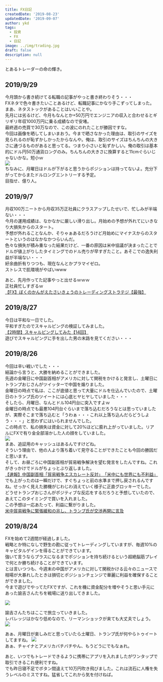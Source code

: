 ```yaml
---
title: FX日記
createdDate: '2019-08-23'
updatedDate: '2019-09-07'
author: ykd
tags:
  - 投資
  - FX
  - 日記
image: ../img/trading.jpg
draft: false
description: null
---
```

   
とあるトレーダーの命の輝き。

## 2019/9/29
今月頭から書き続けてる転職の記事がやっと書き終わりそう・・・  
FXネタで色々書きたいことあるけど、転職記事にかなり手こずってしまった。まあ、ネタストックがあることはいいことや。  
先月には劣るけど、今月もなんとか+50万円でエンジニアの収入と合わせるとギリギリ年収1000万円に乗る成績なので安堵。  
最終週の売買で30万なので、この波にのれたことが勝因ですな。  
今回は画像を晒してしまいまおう。今まで晒さなかった理由は、取引のサイズを見られるのが恥ずかしかったからなんや。俺は、取引のサイズはちんちんの大きさに通づるものがあると思ってる。つまり小さいと恥ずかしい。俺の取引は基本的にドル円50万通貨ロングのみ。ちんちんの大きさに換算すると11cmぐらいじゃないかな。短小ｗ  
![](./201909score.jpg)  
ちなみに、月曜日はドルが下がると思うからポジションは持ってないよ。充分下がってからまたドルロングエントリーする予定。  
目指せ、億り人。


## 2019/9/7
月収100万ニートから月収35万正社員にクラスアップしたせいで、忙しみが半端ない・・・  
今月の運用成績は、なかなかに厳しい滑り出し。月始めの予想が外れてにいきなり大損失からのスタート。  
予想が外れることなんか、そりゃぁあるだろうけど月始めにマイナスからのスタートというのはなかなかつらいんだ。  
色々な損失が積み重なった結果だけど、一番の原因は米中協議が決まったことでドルが値上がりしたタイミングでのドル売りが早すぎたこと。あそこでの逸失利益が半端ない・・・  
紆余曲折有りつつも、現在なんとかプラマイゼロ。  
ストレスで肌環境がやばいwww  

あと、先月作ってた記事やっと出せるｗｗｗ  
正社員忙しすぎるｗ  
[【FX】ぼくのかんがえたさいきょうのトレーディングストラテジ【最強】](./2019-08-28--trading-strategy-no-rain-never-stop/)


## 2019/8/27
今日は平和な一日でした。  
平和すぎたのでスキャルピングの検証してみました。  
[【2時間】スキャルピングしてみた【14回】](../2019-08-28--super-scalping/)  
遊びでスキャルピングに手を出した男の末路を見てください・・・  

## 2019/8/26
今回は辛い戦いでした・・・  
結論から言うと、大勝を納めることができました。  
先週の金曜日に中国副首相がアメリカに対して関税をかけると発言し、土曜日にトランプおじさんがツイッターで中国を煽りました。  
金曜日の時点で私は、ここが底値と思って大量にドルを仕込んでいたので、土曜日のトランプ氏のツイートには心底ヒヤヒヤしていました・・・  
そしたら、月曜日、なんとドル104円台に突入ですよｗ  
金曜日の時点でも最悪104円台ぐらいまで落ち込むだろうなとは思っていましたが、実際そこまで落ち込むと「うわぁ・・・これ以上落ち込んだらどうしよう・・・」と思わずにはいられませんでした。  
この時点で、私の損失は資金に対して20%ほどに膨れ上がっていました。リアルにFXで有り金全部溶かした人の顔をしていました。  
![](./fx_meltdown.png)  
まあ、追証用のキャッシュはあるんですけどね。  
そういう理由で、他の人より落ち着いて見守ることができたことも今回の勝因だと思います。  
そして、お昼ごろに中国副首相が貿易戦争解決を望む発言をしたんですね。これがきっかけでドルがちょっとぶり返しました。    
[【速報】中国副首相「貿易戦争エスカレート反対」　「米中にも世界にも不利益」](https://www.fnn.jp/posts/00422959CX/201908261144_CX_CX)  
でも上がったのは一瞬だけで、すぐちょっと前の水準まで押し戻されるんですね。せっかく見えた勝機がじわじわ消えていく様子に正直グロッキーでした。  
どうせトランプおじさんがポジティブな反応をするだろうと予想していたので、あえてこのタイミングで買いを入れました。  
この予想は一応あたって、利益に繋がりました。  
[米中貿易戦争に緊張緩和の兆し、トランプ氏が交渉再開に言及](https://www.afpbb.com/articles/-/3241489)  


## 2019/8/24
FXを始めて2週間が経過しました。  
戦略とか特になしで野生の勘に従ってトレーディングしていますが、毎週10%のキャピタルゲインを得ることができています。  
強いて言うならプラスになるまでポジションを持ち続けるという超絶脳筋プレイで何とか勝ち続けることができています。  
とは言いつつも、今週末の中国がアメリカに対して関税かける云々のニュースで相場が大暴れしたときは損切とポジションチェンジで華麗に利益を確保することができました。  
今まで遊びでやってたFXですが、これを機に資金配分を増やそうと思い手元にあった諭吉さんたちを戦場に送り出してきました。  

![](./yukichi.jpg)  

諭吉さんたちはここで旅立っていきました。  
レバレッジはかなり低めなので、リーマンショックが来ても大丈夫でしょう。  
![](2019-8-23.png)

あぁ、月曜日が楽しみだと思っていたら土曜日、トランプ氏が何やらトゥイートしてますね。
![](./trump.png)  
あぁ、チャイナとアメリカバチバチやん、もうどうにでもなぁれ。  

あと、いつでもトレードできるように携帯にアプリを入れましたがワンタップで取引できるこれ便利ですね。  
でも昨日寝不足でボタン間違えて10万円吹き飛びました。これは流石に人権を失うレベルのミスですね。猛省してこれから気を付けねば。  




